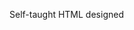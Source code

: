 Self-taught HTML designed
              
 
 
 
      
 
 
                                                                                                                                                                                   